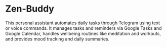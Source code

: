 # Zen-Buddy
This personal assistant automates daily tasks through Telegram using text or voice commands. It manages tasks and reminders via Google Tasks and Google Calendar, handles wellbeing routines like meditation and workouts, and provides mood tracking and daily summaries.
